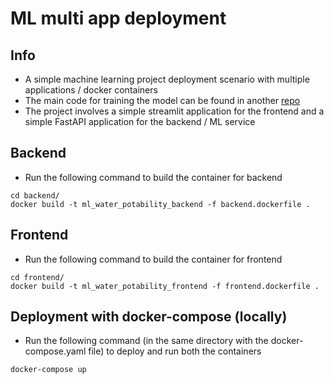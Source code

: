 # ML multi app deployment

## Info
* A simple machine learning project deployment scenario with multiple applications / docker containers
* The main code for training the model can be found in another [repo](https://github.com/AbhishekRS4/ML_water_potability_fastapi_deployment)
* The project involves a simple streamlit application for the frontend and a simple FastAPI application for the backend / ML service

## Backend
* Run the following command to build the container for backend
```
cd backend/
docker build -t ml_water_potability_backend -f backend.dockerfile .
```

## Frontend
* Run the following command to build the container for frontend
```
cd frontend/
docker build -t ml_water_potability_frontend -f frontend.dockerfile .
```

## Deployment with docker-compose (locally)
* Run the following command (in the same directory with the docker-compose.yaml file) to deploy and run both the containers
```
docker-compose up
```
